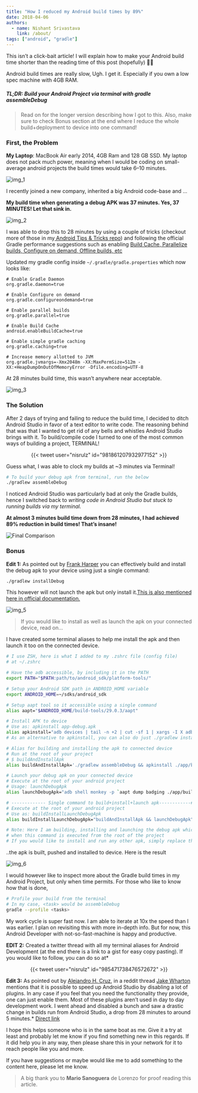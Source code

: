 ```yaml
---
title: "How I reduced my Android build times by 89%"
date: 2018-04-06
authors:
  - name: Nishant Srivastava
    link: /about/
tags: ["android", "gradle"]
---
```


This isn’t a click-bait article! I will explain how to make your Android build time shorter than the reading time of this post (hopefully) 🏃🏻

Android build times are really slow, Ugh. I get it. Especially if you own a low spec machine with 4GB RAM.

##### TL;DR: Build your Android Project via terminal with gradle assembleDebug

> Read on for the longer version describing how I got to this.
> Also, make sure to check Bonus section at the end where I reduce the whole build+deployment to device into one command!

### First, the Problem

**My Laptop**: MacBook Air early 2014, 4GB Ram and 128 GB SSD.
My laptop does not pack much power, meaning when I would be coding on small-average android projects the build times would take 6–10 minutes.

![img_1](img_1.webp)

I recently joined a new company, inherited a big Android code-base and …

**My build time when generating a debug APK was 37 minutes. Yes, 37 MINUTES! Let that sink in.**

![img_2](img_2.webp)

I was able to drop this to 28 minutes by using a couple of tricks (checkout more of those in my[ Android Tips & Tricks repo](https://github.com/nisrulz/android-tips-tricks)) and following the official Gradle performance suggestions such as enabling [Build Cache, Parallelize builds, Configure on demand, Offline builds, etc](https://guides.gradle.org/performance/)

Updated my gradle config inside `~/.gradle/gradle.properties` which now looks like:

```text
# Enable Gradle Daemon
org.gradle.daemon=true

# Enable Configure on demand
org.gradle.configureondemand=true

# Enable parallel builds
org.gradle.parallel=true

# Enable Build Cache
android.enableBuildCache=true

# Enable simple gradle caching
org.gradle.caching=true

# Increase memory allotted to JVM
org.gradle.jvmargs=-Xmx2048m -XX:MaxPermSize=512m -XX:+HeapDumpOnOutOfMemoryError -Dfile.encoding=UTF-8
```

At 28 minutes build time, this wasn’t anywhere near acceptable.

![img_3](img_3.webp)

### The Solution

After 2 days of trying and failing to reduce the build time, I decided to ditch Android Studio in favor of a text editor to write code. The reasoning behind that was that I wanted to get rid of any bells and whistles Android Studio brings with it. To build/compile code I turned to one of the most common ways of building a project, TERMINAL!

<center>{{< tweet user="nisrulz" id="981861207932977152" >}}</center>

Guess what, I was able to clock my builds at ~3 minutes via Terminal!

```bash
# To build your debug apk from terminal, run the below
./gradlew assembleDebug
```

I noticed Android Studio was particularly bad at only the Gradle builds, hence I switched back to _writing code in Android Studio but stuck to running builds via my terminal._

**At almost 3 minutes build time down from 28 minutes, I had achieved 89% reduction in build times! That’s insane!**

![Final Comparison](img_4.png)

### Bonus

**Edit 1:** As pointed out by [Frank Harper](https://twitter.com/franklinharper) you can effectively build and install the debug apk to your device using just a single command:

```bash
./gradlew installDebug
```

This however will not launch the apk but only install it.[This is also mentioned here in official documentation.](https://developer.android.com/studio/build/building-cmdline.html#DebugMode)

![img_5](img_5.png)

> If you would like to install as well as launch the apk on your connected device, read on…

I have created some terminal aliases to help me install the apk and then launch it too on the connected device.

```bash
# I use ZSH, here is what I added to my .zshrc file (config file)
# at ~/.zshrc

# Have the adb accessible, by including it in the PATH
export PATH="$PATH:path/to/android_sdk/platform-tools/"

# Setup your Android SDK path in ANDROID_HOME variable
export ANDROID_HOME=~/sdks/android_sdk

# Setup aapt tool so it accessible using a single command
alias aapt="$ANDROID_HOME/build-tools/29.0.3/aapt"

# Install APK to device
# Use as: apkinstall app-debug.apk
alias apkinstall="adb devices | tail -n +2 | cut -sf 1 | xargs -I X adb -s X install -r $1"
# As an alternative to apkinstall, you can also do just ./gradlew installDebug

# Alias for building and installing the apk to connected device
# Run at the root of your project
# $ buildAndInstallApk
alias buildAndInstallApk='./gradlew assembleDebug && apkinstall ./app/build/outputs/apk/debug/app-debug.apk'

# Launch your debug apk on your connected device
# Execute at the root of your android project
# Usage: launchDebugApk
alias launchDebugApk="adb shell monkey -p `aapt dump badging ./app/build/outputs/apk/debug/app-debug.apk | grep -e 'package: name' | cut -d \' -f 2` 1"

# ------------- Single command to build+install+launch apk------------#
# Execute at the root of your android project
# Use as: buildInstallLaunchDebugApk
alias buildInstallLaunchDebugApk="buildAndInstallApk && launchDebugApk"

# Note: Here I am building, installing and launching the debug apk which is usually in the path: `./app/build/outputs/apk/debug/app-debug.apk`
# when this command is executed from the root of the project
# If you would like to install and run any other apk, simply replace the path for debug apk with path of your own apk
```

..the apk is built, pushed and installed to device. Here is the result

![img_6](img_6.png)

I would however like to inspect more about the Gradle build times in my Android Project, but only when time permits. For those who like to know how that is done,

```bash
# Profile your build from the terminal
# In my case, <task> would be assembleDebug
gradle --profile <tasks>
```

My work cycle is super fast now. I am able to iterate at 10x the speed than I was earlier. I plan on revisiting this with more in-depth info. But for now, this Android Developer with not-so-fast-machine is happy and productive.

**EDIT 2:** Created a twitter thread with all my terminal aliases for Android Development (at the end there is a link to a gist for easy copy pasting). If you would like to follow, you can do so at\*

<center>{{< tweet user="nisrulz" id="985471738476572672" >}}</center>

**Edit 3:** As pointed out by [Alejandro H. Cruz](https://twitter.com/AlejandroHCruz), in a reddit thread [Jake Wharton](https://twitter.com/JakeWharton) mentions that it is possible to speed up Android Studio by disabling a lot of plugins. In any case if you feel that you need the functionality they provide, one can just enable them. Most of these plugins aren’t used in day to day development work. I went ahead and disabled a bunch and saw a drastic change in builds run from Android Studio, a drop from 28 minutes to around 5 minutes.\* [Direct link](https://www.reddit.com/r/androiddev/comments/7sxhig/android_studio_slower_when_using_kotlin/dt88pgn/)

I hope this helps someone who is in the same boat as me. Give it a try at least and probably let me know if you find something new in this regards.
If it did help you in any way, then please share this in your network for it to reach people like you and more.

If you have suggestions or maybe would like me to add something to the content here, please let me know.

> A big thank you to **Mario Sanoguera** de Lorenzo for proof reading this article.
